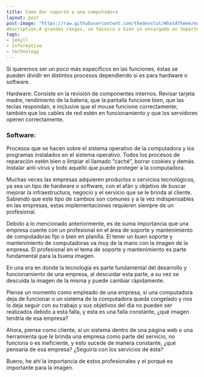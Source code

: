 ```yaml
---
title: Como dar soporte a una computadora 
layout: post
post-image: "https://raw.githubusercontent.com/thedevslot/WhatATheme/master/assets/images/What%20is%20Jekyll%20and%20How%20to%20use%20it.png?token=AHMQUELVG36IDSA4SZEZ5P26Z64IW"
description:A grandes rasgos, un técnico o bien un encargado en Soporte y Mantenimiento de Computadoras se forma para poder instalar, poner en funcionamiento, operar, interconectar y dar mantenimiento a equipos de cómputo; aplicando normas y especificaciones técnicas 
tags:
- jekyll
- informative
- technology
---
```


Si queremos ser un poco más específicos en las funciones, éstas se pueden dividir en distintos procesos dependiendo si es para hardware o software.

Hardware: Consiste en la revisión de componentes internos. Revisar tarjeta madre, rendimiento de la batería, que la pantalla funcione bien, que las teclas respondan, e inclusive que el mouse funcione correctamente; también que los cables de red estén en funcionamiento y que los servidores operen correctamente.



### Software: 
Procesos que se hacen sobre el sistema operativo de la computadora y los programas instalados en el sistema operativo. Todos los procesos de reparación estén bien o limpiar el llamado “caché”, borrar cookies y demás. Instalar anti-virus y todo aquello que puede proteger a la computadora.

Muchas veces las empresas adquieren productos o servicios tecnológicos, ya sea un tipo de hardware o software, con el afán y objetivo de buscar mejorar la infraestructura, negocio y el servicio que se le brinda al cliente. Sabiendo que este tipo de cambios son comunes y a la vez indispensables en las empresas, estas implementaciones requieren siempre de un profesional.

Debido a lo mencionado anteriormente, es de suma importancia que una empresa cuente con un profesional en el área de soporte y mantenimiento de computadoras fijo o bien en planilla.
El tener un buen soporte y mantenimiento de computadoras va muy de la mano con la imagen de la empresa. El profesional en el tema de soporte y mantenimiento es parte fundamental para la buena imagen.

En una era en donde la tecnología es parte fundamental del desarrollo y funcionamiento de una empresa, al descuidar esta parte, a su vez se descuida la imagen de la misma y puede cambiar rápidamente.

Piense un momento como empleado de una empresa, si una computadora deja de funcionar o un sistema de la computadora queda congelado y nos lo deja seguir con su trabajo y sus objetivos del día no pueden ser realizados debido a esta falla, y esta es una falla constante, ¿qué imagen tendría de esa empresa?

Ahora, piense como cliente, si un sistema dentro de una página web o una herramienta que le brinda una empresa como parte del servicio, no funciona o es ineficiente, y esto sucede de manera constante, ¿qué pensaría de esa empresa? ¿Seguiría con los servicios de ésta?

Bueno, he ahí la importancia de estos profesionales y el porqué es importante para la imagen.

